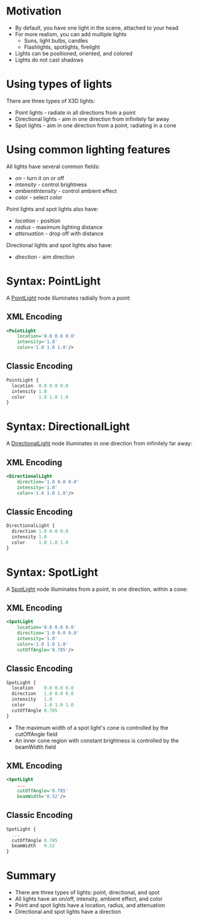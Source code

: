 Motivation
==========

- By default, you have one light in the scene, attached to your head
- For more realism, you can add multiple lights 
  - Suns, light bulbs, candles
  - Flashlights, spotlights, firelight
- Lights can be positioned, oriented, and colored
- Lights do not cast shadows

Using types of lights
=====================

There are three types of X3D lights:

- Point lights - radiate in all directions from a point
- Directional lights - aim in one direction from infinitely far away
- Spot lights - aim in one direction from a point, radiating in a cone

Using common lighting features
==============================

All lights have several common fields:

- *on* - turn it on or off
- *intensity* - control brightness
- *ambientIntensity* - control ambient effect
- *color* - select color

Point lights and spot lights also have:

- *location* - position
- *radius* - maximum lighting distance
- *attenuation* - drop off with distance

Directional lights and spot lights also have:

- *direction* - aim direction

Syntax: PointLight
==================

A [PointLight](https://www.web3d.org/documents/specifications/19775-1/V3.3/Part01/components/lighting.html#PointLight) node illuminates radially from a point:

XML Encoding
------------

```xml
<PointLight
    location='0.0 0.0 0.0'
    intensity='1.0'
    color='1.0 1.0 1.0'/>
```

Classic Encoding
----------------

```js
PointLight {
  location  0.0 0.0 0.0
  intensity 1.0
  color     1.0 1.0 1.0
}
```

Syntax: DirectionalLight
========================

A [DirectionalLight](https://www.web3d.org/documents/specifications/19775-1/V3.3/Part01/components/lighting.html#DirectionalLight) node illuminates in one direction from infinitely far away:

XML Encoding
------------

```xml
<DirectionalLight
    direction='1.0 0.0 0.0'
    intensity='1.0'
    color='1.0 1.0 1.0'/>
```

Classic Encoding
----------------

```js
DirectionalLight {
  direction 1.0 0.0 0.0
  intensity 1.0
  color     1.0 1.0 1.0
}
```

Syntax: SpotLight
=================

A [SpotLight](https://www.web3d.org/documents/specifications/19775-1/V3.3/Part01/components/lighting.html#SpotLight) node illuminates from a point, in one direction, within a cone:

XML Encoding
------------

```xml
<SpotLight
    location='0.0 0.0 0.0'
    direction='1.0 0.0 0.0'
    intensity='1.0'
    color='1.0 1.0 1.0'
    cutOffAngle='0.785'/>
```

Classic Encoding
----------------

```js
SpotLight {
  location    0.0 0.0 0.0
  direction   1.0 0.0 0.0
  intensity   1.0
  color       1.0 1.0 1.0
  cutOffAngle 0.785
}
```

- The maximum width of a spot light's cone is controlled by the cutOffAngle field
- An inner cone region with constant brightness is controlled by the beamWidth field

XML Encoding
------------

```xml
<SpotLight
    ...
    cutOffAngle='0.785'
    beamWidth='0.52'/>
```

Classic Encoding
----------------

```js
SpotLight {
  ...
  cutOffAngle 0.785
  beamWidth   0.52
}
```

Summary
=======

- There are three types of lights: point, directional, and spot
- All lights have an on/off, intensity, ambient effect, and color
- Point and spot lights have a location, radius, and attenuation
- Directional and spot lights have a direction

